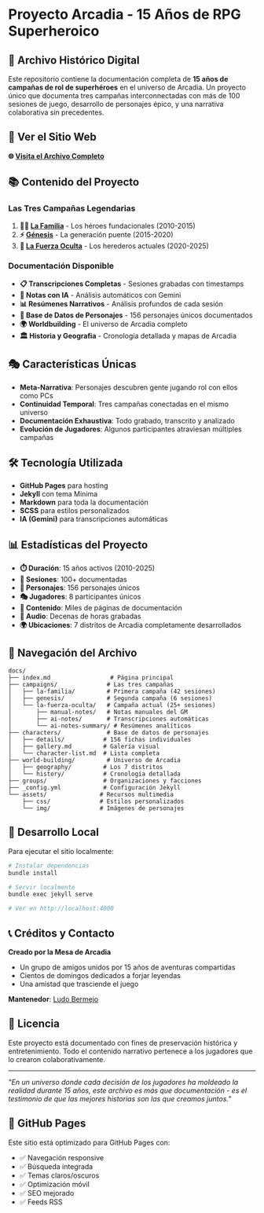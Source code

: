 # Proyecto Arcadia - 15 Años de RPG Superheroico

## 🌟 Archivo Histórico Digital

Este repositorio contiene la documentación completa de **15 años de campañas de rol de superhéroes** en el universo de Arcadia. Un proyecto único que documenta tres campañas interconnectadas con más de 100 sesiones de juego, desarrollo de personajes épico, y una narrativa colaborativa sin precedentes.

## 🚀 Ver el Sitio Web

**🌐 [Visita el Archivo Completo](https://LudoBermejoES.github.io/arcadia)**

## 📚 Contenido del Proyecto

### Las Tres Campañas Legendarias

1. **🦸‍♂️ [La Familia](docs/campaigns/la-familia/)** - Los héroes fundacionales (2010-2015)
2. **⚡ [Génesis](docs/campaigns/genesis/)** - La generación puente (2015-2020)  
3. **🔮 [La Fuerza Oculta](docs/campaigns/la-fuerza-oculta/)** - Los herederos actuales (2020-2025)

### Documentación Disponible

- **📋 Transcripciones Completas** - Sesiones grabadas con timestamps
- **🤖 Notas con IA** - Análisis automáticos con Gemini
- **📊 Resúmenes Narrativos** - Análisis profundos de cada sesión
- **👥 Base de Datos de Personajes** - 156 personajes únicos documentados
- **🌍 Worldbuilding** - El universo de Arcadia completo
- **🏛️ Historia y Geografia** - Cronología detallada y mapas de Arcadia

## 🎭 Características Únicas

- **Meta-Narrativa**: Personajes descubren gente jugando rol con ellos como PCs
- **Continuidad Temporal**: Tres campañas conectadas en el mismo universo
- **Documentación Exhaustiva**: Todo grabado, transcrito y analizado
- **Evolución de Jugadores**: Algunos participantes atraviesan múltiples campañas

## 🛠️ Tecnología Utilizada

- **GitHub Pages** para hosting
- **Jekyll** con tema Minima
- **Markdown** para toda la documentación
- **SCSS** para estilos personalizados
- **IA (Gemini)** para transcripciones automáticas

## 📊 Estadísticas del Proyecto

- **⏱️ Duración**: 15 años activos (2010-2025)
- **🎲 Sesiones**: 100+ documentadas
- **👥 Personajes**: 156 personajes únicos
- **🎭 Jugadores**: 8 participantes únicos
- **📝 Contenido**: Miles de páginas de documentación
- **🎵 Audio**: Decenas de horas grabadas
- **🌍 Ubicaciones**: 7 distritos de Arcadia completamente desarrollados

## 🎯 Navegación del Archivo

```
docs/
├── index.md                 # Página principal
├── campaigns/              # Las tres campañas
│   ├── la-familia/         # Primera campaña (42 sesiones)
│   ├── genesis/            # Segunda campaña (6 sesiones)
│   └── la-fuerza-oculta/   # Campaña actual (25+ sesiones)
│       ├── manual-notes/   # Notas manuales del GM
│       ├── ai-notes/       # Transcripciones automáticas
│       └── ai-notes-summary/ # Resúmenes analíticos
├── characters/             # Base de datos de personajes
│   ├── details/           # 156 fichas individuales
│   ├── gallery.md         # Galería visual
│   └── character-list.md  # Lista completa
├── world-building/         # Universo de Arcadia
│   ├── geography/         # Los 7 distritos
│   └── history/           # Cronología detallada
├── groups/                # Organizaciones y facciones
├── _config.yml            # Configuración Jekyll
└── assets/               # Recursos multimedia
    ├── css/              # Estilos personalizados
    └── img/              # Imágenes de personajes
```

## 🔧 Desarrollo Local

Para ejecutar el sitio localmente:

```bash
# Instalar dependencias
bundle install

# Servir localmente
bundle exec jekyll serve

# Ver en http://localhost:4000
```

## 📞 Créditos y Contacto

**Creado por la Mesa de Arcadia**
- Un grupo de amigos unidos por 15 años de aventuras compartidas
- Cientos de domingos dedicados a forjar leyendas
- Una amistad que trasciende el juego

**Mantenedor**: [Ludo Bermejo](https://github.com/LudoBermejoES)

## 📄 Licencia

Este proyecto está documentado con fines de preservación histórica y entretenimiento. Todo el contenido narrativo pertenece a los jugadores que lo crearon colaborativamente.

---

*"En un universo donde cada decisión de los jugadores ha moldeado la realidad durante 15 años, este archivo es más que documentación - es el testimonio de que las mejores historias son las que creamos juntos."*

## 🌟 GitHub Pages

Este sitio está optimizado para GitHub Pages con:
- ✅ Navegación responsive
- ✅ Búsqueda integrada
- ✅ Temas claros/oscuros
- ✅ Optimización móvil
- ✅ SEO mejorado
- ✅ Feeds RSS